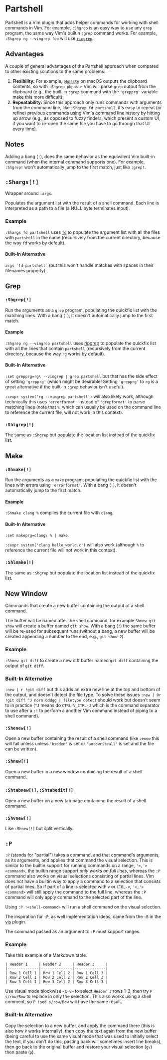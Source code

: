 # Partshell

Partshell is a Vim plugin that adds helper commands for working with shell commands in Vim. For example, `:Shgrep` is an easy way to use any `grep` program, the same way Vim's builtin `:grep` command works. For example, `:Shgrep rg --vimgrep foo` will use [`ripgrep`](https://github.com/BurntSushi/ripgrep).

## Advantages

A couple of general advantages of the Partshell approach when compared to other existing solutions to the same problems:

1. **Flexibility:** For example, [`pbpaste`](https://ss64.com/mac/pbpaste.html) on macOS outputs the clipboard contents, so with `:Shgrep pbpaste` Vim will parse `grep` output from the clipboard (e.g., the built-in `:grep` command with the `'grepprg'` variable make this more difficult).
2. **Repeatability:** Since this approach only runs commands with arguments from the command line, like `:Shgrep fd partshell`, it's easy to repeat (or refine) previous commands using Vim's command line history by hitting up arrow (e.g., as opposed to fuzzy finders, which present a custom UI, if you want to re-open the same file you have to go through that UI every time).

## Notes

Adding a bang (`!`), does the same behavior as the equivalent Vim built-in command (when the internal command supports one). For example, `:Shgrep!` won't automatically jump to the first match, just like `:grep!`.

## `:Shargs[!]`

Wrapper around `:args`.

Populates the argument list with the result of a shell command. Each line is interpreted as a path to a file (a NULL byte terminates input).

### Example

`:Shargs fd partshell` uses [`fd`](https://github.com/sharkdp/fd) to populate the argument list with all the files with `partshell` in the name (recursively from the current directory, because the way `fd` works by default).

#### Built-In Alternative

<p><code>args `fd partshell`</code> (but this won't handle matches with spaces in their filenames properly).</p>

## Grep

### `:Shgrep[!]`

Run the arguments as a `grep` program, populating the quickfix list with the matching lines. With a bang (`!`), it doesn't automatically jump to the first match.

#### Example

`:Shgrep rg --vimgrep partshell` uses [ripgrep](https://github.com/BurntSushi/ripgrep) to populate the quickfix list with all the lines that contain `partshell` (recursively from the current directory, because the way `rg` works by default).

#### Built-In Alternative

`:set grepprg=rg\ --vimgrep | grep partshell` but that has the side effect of setting `'grepprg'` (which might be desirable! Setting `'grepprg'` to `rg` is a great alternative if the built-in `:grep` behavior isn't useful).

`:cexpr system('rg --vimgrep partshell')` will also likely work, although technically this uses `'errorformat'` instead of `'grepformat'` to parse matching lines (note that `%`, which can usually be used on the command line to reference the current file, will not work in this context).

### `:Shlgrep[!]`

The same as `:Shgrep` but populate the location list instead of the quickfix list.

## Make

### `:Shmake[!]`

Run the arguments as a `make` program, populating the quickfix list with the lines with errors using `'errorformat'`. With a bang (`!`), it doesn't automatically jump to the first match.

#### Example

`:Shmake clang %` compiles the current file with `clang`.

#### Built-In Alternative

`:set makeprg=clang\ % | make`.

`:cexpr system('clang hello_world.c')` will also work (although `%` to reference the current file will not work in this context).

### `:Shlmake[!]`

The same as `:Shgrep` but populate the location list instead of the quickfix list.

## New Window

Commands that create a new buffer containing the output of a shell command.

The buffer will be named after the shell command, for example `Shnew git show` will create a buffer named `git show`. With a bang (`!`) the same buffer will be re-used for subsequent runs (without a bang, a new buffer will be created appending a number to the end, e.g., `git show 2`).

### Example

`:Shnew git diff` to create a new diff buffer named `git diff` containing the output of `git diff`.

### Built-In Alternative

`:new | r !git diff` but this adds an extra new line at the top and bottom of the output, and doesn't detect the file type. To solve these issues `:new | 0r !git diff ^J norm Gddgg | filetype detect` should work but doesn't seem to in practice (`^J` means do `CTRL-V_CTRL-J` which is the command separator to use after a `:!` to perform a another Vim command instead of piping to a shell command).

### `:Shenew[!]`

Open a new buffer containing the result of a shell command (like `:enew` this will fail unless unless `'hidden'` is set or `'autowriteall'` is set and the file can be written).

### `:Shnew[!]`

Open a new buffer in a new window containing the result of a shell command.

### `:Shtabnew[!]`, `:Shtabedit[!]`

Open a new buffer on a new tab page containing the result of a shell command.

### `:Shvnew[!]`

Like `:Shnew[!]` but split vertically.

## `:P`

`:P` (stands for "partial") takes a command, and that command's arguments, as its arguments, and applies that command the visual selection. This is similar to the builtin support for running commands on a range, `'<,'><command>`, the builtin range support *only works on full lines*, whereas the `:P` command also works on visual selections consisting of partial lines. Vim does not have a builtin way to apply a command to a selection that consists of partial lines. So if part of a line is selected with `v` or `CTRL-v`, `'<,'><command>` will still apply the command to the full line, whereas the `:P` command will only apply command to the selected part of the line.

Using `:P !<shell-command>` will run a shell command on the visual selection.

The inspiration for `:P`, as well implementation ideas, came from the `:B` in the [vis](https://www.vim.org/scripts/script.php?script_id=1195) plugin.

The command passed as an argument to `:P` must support ranges.

### Example

Take this example of a Markdown table.

```
| Header 1     | Header 2     | Header 3     |
|--------------|--------------|--------------|
| Row 1 Cell 1 | Row 1 Cell 2 | Row 1 Cell 3 |
| Row 2 Cell 1 | Row 2 Cell 2 | Row 2 Cell 3 |
| Row 3 Cell 1 | Row 3 Cell 2 | Row 3 Cell 3 |
```

Use visual mode blockwise `<C-v>` to select `Header 3` rows 1-3, then try `P s/row/Row` to replace in only the selection. This also works using a shell comment, so `P !sed s/row/Row` will have the same result.

### Built-In Alternative

Copy the selection to a new buffer, and apply the command there (this is also how `P` works internally), then copy the text again from the new buffer (being careful to use the same visual mode that was used to initially select the text, if you don't do this, pasting back will sometimes insert line breaks), then go back to the original buffer and restore your visual selection (`gv`) then paste (`p`).
